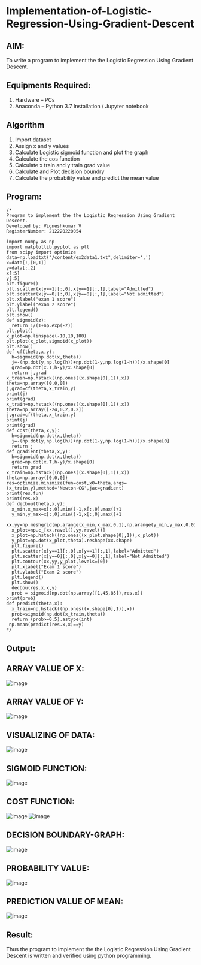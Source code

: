 # Implementation-of-Logistic-Regression-Using-Gradient-Descent

## AIM:
To write a program to implement the the Logistic Regression Using Gradient Descent.

## Equipments Required:
1. Hardware – PCs
2. Anaconda – Python 3.7 Installation / Jupyter notebook

## Algorithm
1. Import dataset
2. Assign x and y values
3. Calculate Logistic sigmoid function and plot the graph
4. Calculate the cos function
5. Calculate x train and y train grad value
6. Calculate and Plot decision boundry
7. Calculate the probability value and predict the mean value
## Program:
```
/*
Program to implement the the Logistic Regression Using Gradient Descent.
Developed by: Vigneshkumar V
RegisterNumber: 212220220054

import numpy as np
import matplotlib.pyplot as plt
from scipy import optimize
data=np.loadtxt("/content/ex2data1.txt",delimiter=',')
x=data[:,[0,1]]
y=data[:,2]
x[:5]
y[:5]
plt.figure()
plt.scatter(x[y==1][:,0],x[y==1][:,1],label="Admitted")
plt.scatter(x[y==0][:,0],x[y==0][:,1],label="Not admitted")
plt.xlabel("exam 1 score")
plt.ylabel("exam 2 score")
plt.legend()
plt.show()
def sigmoid(z):
  return 1/(1+np.exp(-z))
plt.plot()
x_plot=np.linspace(-10,10,100)
plt.plot(x_plot,sigmoid(x_plot))
plt.show()
def cf(theta,x,y):
  h=sigmoid(np.dot(x,theta))
  j=-(np.dot(y,np.log(h))+np.dot(1-y,np.log(1-h)))/x.shape[0]
  grad=np.dot(x.T,h-y)/x.shape[0]
  return j,grad
x_train=np.hstack((np.ones((x.shape[0],1)),x))
theta=np.array([0,0,0])
j,grad=cf(theta,x_train,y)
print(j)
print(grad)
x_train=np.hstack((np.ones((x.shape[0],1)),x))
theta=np.array([-24,0.2,0.2])
j,grad=cf(theta,x_train,y)
print(j)
print(grad)
def cost(theta,x,y):
  h=sigmoid(np.dot(x,theta))
  j=-(np.dot(y,np.log(h))+np.dot(1-y,np.log(1-h)))/x.shape[0]
  return j
def gradient(theta,x,y):
  h=sigmoid(np.dot(x,theta))
  grad=np.dot(x.T,h-y)/x.shape[0]
  return grad
x_train=np.hstack((np.ones((x.shape[0],1)),x))
theta=np.array([0,0,0])
res=optimize.minimize(fun=cost,x0=theta,args=(x_train,y),method='Newton-CG',jac=gradient)
print(res.fun)
print(res.x)
def decbou(theta,x,y):
  x_min,x_max=x[:,0].min()-1,x[:,0].max()+1
  y_min,y_max=x[:,0].min()-1,x[:,0].max()+1
  xx,yy=np.meshgrid(np.arange(x_min,x_max,0.1),np.arange(y_min,y_max,0.01))
  x_plot=np.c_[xx.ravel(),yy.ravel()]
  x_plot=np.hstack((np.ones((x_plot.shape[0],1)),x_plot))
  y_plot=np.dot(x_plot,theta).reshape(xx.shape)
  plt.figure()
  plt.scatter(x[y==1][:,0],x[y==1][:,1],label="Admitted")
  plt.scatter(x[y==0][:,0],x[y==0][:,1],label="Not Admitted")
  plt.contour(xx,yy,y_plot,levels=[0])
  plt.xlabel("Exam 1 score")
  plt.ylabel("Exam 2 score")
  plt.legend()
  plt.show()
  decbou(res.x,x,y)
  prob = sigmoid(np.dot(np.array([1,45,85]),res.x))
print(prob)
def predict(theta,x):
  x_train=np.hstack((np.ones((x.shape[0],1)),x))
  prob=sigmoid(np.dot(x_train,theta))
  return (prob>=0.5).astype(int)
 np.mean(predict(res.x,x)==y)
*/
```

## Output:
## ARRAY VALUE OF X:
![image](https://github.com/srimathi-25/-Implementation-of-Logistic-Regression-Using-Gradient-Descent/assets/114581999/2c8d879c-3eef-43d9-b83c-2c611ebf032f)
## ARRAY VALUE OF Y:
![image](https://github.com/srimathi-25/-Implementation-of-Logistic-Regression-Using-Gradient-Descent/assets/114581999/3ab98a47-8112-47e1-b103-067a0337ddab)
## VISUALIZING OF DATA:
![image](https://github.com/srimathi-25/-Implementation-of-Logistic-Regression-Using-Gradient-Descent/assets/114581999/0bc3569f-7ed2-4b3f-8632-e59c9884c006)
## SIGMOID FUNCTION:
![image](https://github.com/srimathi-25/-Implementation-of-Logistic-Regression-Using-Gradient-Descent/assets/114581999/6a5f2475-fb6e-4abd-bc34-479c741121e0)
## COST FUNCTION:
![image](https://github.com/srimathi-25/-Implementation-of-Logistic-Regression-Using-Gradient-Descent/assets/114581999/ca7c8443-96c1-4b4b-933b-484512c87c3b)
![image](https://github.com/srimathi-25/-Implementation-of-Logistic-Regression-Using-Gradient-Descent/assets/114581999/1b708f67-4055-40f3-ac59-0e2e97bfade8)
## DECISION BOUNDARY-GRAPH:
![image](https://github.com/srimathi-25/-Implementation-of-Logistic-Regression-Using-Gradient-Descent/assets/114581999/16357b0b-5fd9-4a19-b954-bb2581988e53)
## PROBABILITY VALUE:
![image](https://github.com/srimathi-25/-Implementation-of-Logistic-Regression-Using-Gradient-Descent/assets/114581999/f8cab53a-220d-4398-9512-f272b8b176e3)
## PREDICTION VALUE OF MEAN:
![image](https://github.com/srimathi-25/-Implementation-of-Logistic-Regression-Using-Gradient-Descent/assets/114581999/6ac7a21a-a6ab-4b7f-b1ee-a44a07386551)


## Result:
Thus the program to implement the the Logistic Regression Using Gradient Descent is written and verified using python programming.

